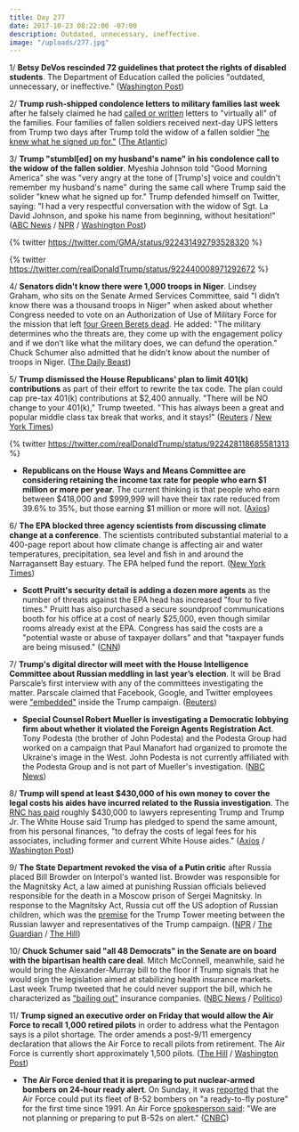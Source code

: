 ```yaml
---
title: Day 277
date: 2017-10-23 08:22:00 -07:00
description: Outdated, unnecessary, ineffective.
image: "/uploads/277.jpg"
---
```


1/ **Betsy DeVos rescinded 72 guidelines that protect the rights of disabled students**. The Department of Education called the policies "outdated, unnecessary, or ineffective." ([Washington Post](https://www.washingtonpost.com/news/education/wp/2017/10/21/devos-rescinds-72-guidance-documents-outlining-rights-for-disabled-students/))

2/ **Trump rush-shipped condolence letters to military families last week** after he falsely claimed he had [called or written](https://whatthefuckjusthappenedtoday.com/2017/10/18/day-272/#2-the-white-house-had-drafted-a-stat) letters to "virtually all" of the families. Four families of fallen soldiers received next-day UPS letters from Trump two days after Trump told the widow of a fallen soldier ["he knew what he signed up for."](https://whatthefuckjusthappenedtoday.com/2017/10/18/day-272/#1-trump-denied-telling-the-widow-of) ([The Atlantic](https://www.theatlantic.com/politics/archive/2017/10/donald-trump-is-rush-shipping-condolences-to-military-families/543606/))

3/ **Trump "stumbl\[ed\] on my husband's name" in his condolence call to the widow of the fallen soldier**. Myeshia Johnson told "Good Morning America" she was "very angry at the tone of \[Trump's\] voice and couldn't remember my husband's name" during the same call where Trump said the solider "knew what he signed up for." Trump defended himself on Twitter, saying: "I had a very respectful conversation with the widow of Sgt. La David Johnson, and spoke his name from beginning, without hesitation!" ([ABC News](http://abcnews.go.com/US/fallen-soldiers-widow-angry-trumps-call-couldnt-remember/story?id=50655063) / [NPR](http://www.npr.org/2017/10/23/559479959/gold-star-widow-trump-call-made-me-cry-even-worse) / [Washington Post](https://www.washingtonpost.com/news/politics/wp/2017/10/23/it-made-me-cry-gold-star-widow-myeshia-johnson-breaks-silence-on-trumps-condolence-call/))

{% twitter https://twitter.com/GMA/status/922431492793528320 %}

{% twitter https://twitter.com/realDonaldTrump/status/922440008971292672 %}

4/ **Senators didn't know there were 1,000 troops in Niger**. Lindsey Graham, who sits on the Senate Armed Services Committee, said "I didn’t know there was a thousand troops in Niger" when asked about whether Congress needed to vote on an Authorization of Use of Military Force for the mission that left [four Green Berets dead](https://whatthefuckjusthappenedtoday.com/2017/10/20/day-274/#6-the-fbi-has-joined-the-investigati). He added: "The military determines who the threats are, they come up with the engagement policy and if we don’t like what the military does, we can defund the operation." Chuck Schumer also admitted that he didn't know about the number of troops in Niger. ([The Daily Beast](https://www.thedailybeast.com/senators-are-stunned-to-discover-we-have-1000-troops-in-niger))

5/ **Trump dismissed the House Republicans' plan to limit 401(k) contributions** as part of their effort to rewrite the tax code. The plan could cap pre-tax 401(k) contributions at $2,400 annually. "There will be NO change to your 401(k)," Trump tweeted. "This has always been a great and popular middle class tax break that works, and it stays!" ([Reuters](https://www.reuters.com/article/us-usa-tax/trump-dismisses-401-changes-additional-bracket-for-tax-plan-idUSKBN1CS1IN) / [New York Times](https://www.nytimes.com/2017/10/20/us/politics/republicans-tax-401-k.html))

{% twitter https://twitter.com/realDonaldTrump/status/922428118685581313 %}

* **Republicans on the House Ways and Means Committee are considering retaining the income tax rate for people who earn $1 million or more per year**. The current thinking is that people who earn between $418,000 and $999,999 will have their tax rate reduced from 39.6% to 35%, but those earning $1 million or more will not. ([Axios](https://www.axios.com/million-dollar-bracket-in-the-works-for-gop-tax-plan-2499930587.html))

6/ **The EPA blocked three agency scientists from discussing climate change at a conference**. The scientists contributed substantial material to a 400-page report about how climate change is affecting air and water temperatures, precipitation, sea level and fish in and around the Narragansett Bay estuary. The EPA helped fund the report. ([New York Times](https://www.nytimes.com/2017/10/22/climate/epa-scientists.html))

* **Scott Pruitt's security detail is adding a dozen more agents** as the number of threats against the EPA head has increased "four to five times." Pruitt has also purchased a secure soundproof communications booth for his office at a cost of nearly $25,000, even though similar rooms already exist at the EPA. Congress has said the costs are a "potential waste or abuse of taxpayer dollars" and that "taxpayer funds are being misused." ([CNN](http://www.cnn.com/2017/10/23/politics/epa-pruitt-security-costs/))

7/ **Trump's digital director will meet with the House Intelligence Committee about Russian meddling in last year’s election**. It will be Brad Parscale’s first interview with any of the committees investigating the matter. Parscale claimed that Facebook, Google, and Twitter employees were ["embedded"](https://whatthefuckjusthappenedtoday.com/2017/10/09/day-263/#7-facebook-google-and-twitter-employ) inside the Trump campaign. ([Reuters](https://www.reuters.com/article/us-usa-trump-russia/trump-campaigns-digital-director-to-meet-house-intelligence-panel-wsj-idUSKBN1CS02I))

* **Special Counsel Robert Mueller is investigating a Democratic lobbying firm about whether it violated the Foreign Agents Registration Act**.  Tony Podesta (the brother of John Podesta) and the Podesta Group had worked on a campaign that Paul Manafort had organized to promote the Ukraine's image in the West. John Podesta is not currently affiliated with the Podesta Group and is not part of Mueller's investigation. ([NBC News](https://www.nbcnews.com/news/us-news/mueller-now-investigating-democratic-lobbyist-tony-podesta-n812776))

8/ **Trump will spend at least $430,000 of his own money to cover the legal costs his aides have incurred related to the Russia investigation**. The [RNC has paid](https://whatthefuckjusthappenedtoday.com/2017/09/19/day-243/#4-trump-is-paying-legal-fees-related) roughly $430,000 to lawyers representing Trump and Trump Jr. The White House said Trump has pledged to spend the same amount, from his personal finances, "to defray the costs of legal fees for his associates, including former and current White House aides." ([Axios](https://www.axios.com/scoop-trump-pledges-to-personally-pay-some-legal-bills-of-wh-staff-and-associates-2499448011.html) / [Washington Post](https://www.washingtonpost.com/news/post-politics/wp/2017/10/21/trump-pledges-to-spend-at-least-430000-of-his-own-money-to-cover-aides-legal-costs-related-to-russia-probes/))

9/ **The State Department revoked the visa of a Putin critic** after Russia placed Bill Browder on Interpol's wanted list. Browder was responsible for the Magnitsky Act, a law aimed at punishing Russian officials believed responsible for the death in a Moscow prison of Sergei Magnitsky. In response to the Magnitsky Act, Russia cut off the US adoption of Russian children, which was the [premise](https://whatthefuckjusthappenedtoday.com/2017/07/10/Day-172/#1-donald-trump-jr-met-with-a-kremlin) for the Trump Tower meeting between the Russian lawyer and representatives of the Trump campaign. ([NPR](http://www.npr.org/sections/thetwo-way/2017/10/23/559463071/state-department-reportedly-revokes-visit-of-magnitsky-act-campaigner) / [The Guardian](https://www.theguardian.com/world/2017/oct/21/russia-british-businessman-bill-browder-interpol) / [The Hill](http://thehill.com/policy/international/356674-state-dept-revokes-visa-of-top-putin-critic-report))

10/ **Chuck Schumer said "all 48 Democrats" in the Senate are on board with the bipartisan health care deal**. Mitch McConnell, meanwhile, said he would bring the Alexander-Murray bill to the floor if Trump signals that he would sign the legislation aimed at stabilizing health insurance markets. Last week Trump tweeted that he could never support the bill, which he characterized as ["bailing out"](https://whatthefuckjusthappenedtoday.com/2017/10/18/day-272/#4-trump-backed-off-his-support-for-t) insurance companies. ([NBC News](https://www.nbcnews.com/politics/congress/schumer-says-all-48-democrats-are-board-health-care-deal-n813051) / [Politico](http://www.politico.com/story/2017/10/22/mcconnell-trump-obamacare-health-care-244034))

11/ **Trump signed an executive order on Friday that would allow the Air Force to recall 1,000 retired pilots** in order to address what the Pentagon says is a pilot shortage. The order amends a post-9/11 emergency declaration that allows the Air Force to recall pilots from retirement. The Air Force is currently short approximately 1,500 pilots. ([The Hill](http://thehill.com/blogs/blog-briefing-room/356544-trump-executive-order-could-recall-1000-retired-pilots-to-active) / [Washington Post](https://www.washingtonpost.com/world/national-security/trump-signs-order-allowing-recall-of-more-retired-pilots/2017/10/20/d0f5f6f8-b5eb-11e7-9b93-b97043e57a22_story.html))

* **The Air Force denied that it is preparing to put nuclear-armed bombers on 24-hour ready alert**. On Sunday, it was [reported](http://www.defenseone.com/threats/2017/10/exclusive-us-preparing-put-nuclear-bombers-back-24-hour-alert/141957/) that the Air Force could put its fleet of B-52 bombers on "a ready-to-fly posture" for the first time since 1991. An Air Force [spokesperson said](https://news.vice.com/story/us-to-put-b-52-nuclear-bombers-on-247-alert-for-first-time-since-cold-war): "We are not planning or preparing to put B-52s on alert." ([CNBC](https://www.cnbc.com/2017/10/23/us-nuclear-bombers-on-high-alert-as-north-korean-threat-grows.html))
